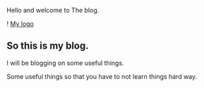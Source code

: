 Hello and welcome to The blog.

! [My logo](/images/Flammarion.png)

## So this is my blog.

I will be blogging on some useful things.

Some useful things so that you have to not learn things hard way.
